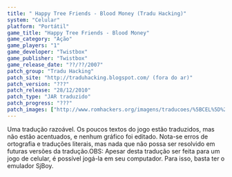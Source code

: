 ```yaml
---
title: " Happy Tree Friends - Blood Money (Tradu Hacking)"
system: "Celular"
platform: "Portátil"
game_title: "Happy Tree Friends - Blood Money"
game_category: "Ação"
game_players: "1"
game_developer: "Twistbox"
game_publisher: "Twistbox"
game_release_date: "??/??/2007"
patch_group: "Tradu Hacking"
patch_site: "http://traduhacking.blogspot.com/ (fora do ar)"
patch_version: "???"
patch_release: "28/12/2010"
patch_type: "JAR traduzido"
patch_progress: "???"
patch_images: ["http://www.romhackers.org/imagens/traducoes/%5BCEL%5D%20Happy%20Tree%20Friends%20-%20Blood%20Money%20-%20Tradu%20Hacking%20-%201.png","http://www.romhackers.org/imagens/traducoes/%5BCEL%5D%20Happy%20Tree%20Friends%20-%20Blood%20Money%20-%20Tradu%20Hacking%20-%202.png","http://www.romhackers.org/imagens/traducoes/%5BCEL%5D%20Happy%20Tree%20Friends%20-%20Blood%20Money%20-%20Tradu%20Hacking%20-%203.png"]
---
```

Uma tradução razoável. Os poucos textos do jogo estão traduzidos, mas não estão acentuados, e nenhum gráfico foi editado. Nota-se erros de ortografia e traduções literais, mas nada que não possa ser resolvido em futuras versões da tradução.OBS: Apesar desta tradução ser feita para um jogo de celular, é possível jogá-la em seu computador. Para isso, basta ter o emulador SjBoy.